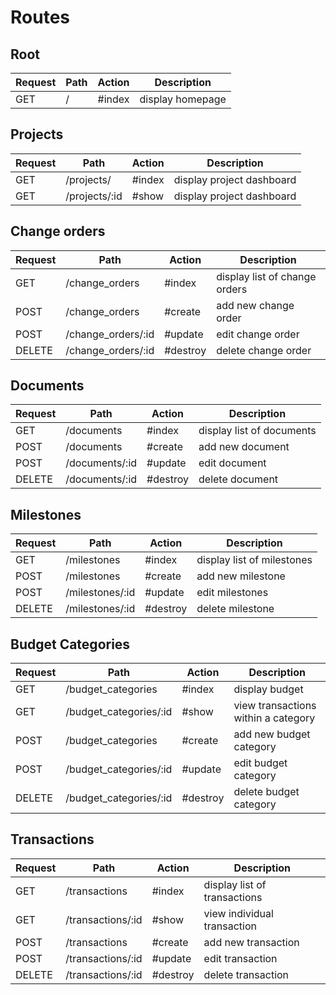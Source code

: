# Routes

## Root

| Request | Path                        | Action   | Description                         |
| ------- | --------------------------- | -------- | ----------------------------------- |
| GET     | /                           | #index   |  display homepage                   |

## Projects

| Request | Path                        | Action   | Description                         |
| ------- | --------------------------- | -------- | ----------------------------------- |
| GET     | /projects/                  | #index   | display project dashboard           |
| GET     | /projects/:id               | #show    | display project dashboard           |

## Change orders

| Request | Path                        | Action   | Description                         |
| ------- | --------------------------- | -------- | ----------------------------------- |
| GET     | /change_orders              | #index   | display list of change orders       |
| POST    | /change_orders              | #create  | add new change order                |
| POST    | /change_orders/:id          | #update  | edit change order                   |
| DELETE  | /change_orders/:id          | #destroy | delete change order                 |

## Documents

| Request | Path                        | Action   | Description                         |
| ------- | --------------------------- | -------- | ----------------------------------- |
| GET     | /documents                  | #index   | display list of documents           |
| POST    | /documents                  | #create  | add new document                    |
| POST    | /documents/:id              | #update  | edit document                       |
| DELETE  | /documents/:id              | #destroy | delete document                     |

## Milestones

| Request | Path                        | Action   | Description                         |
| ------- | --------------------------- | -------- | ----------------------------------- |
| GET     | /milestones                 | #index   | display list of milestones          |
| POST    | /milestones                 | #create  | add new milestone                   |
| POST    | /milestones/:id             | #update  | edit milestones                     |
| DELETE  | /milestones/:id             | #destroy | delete milestone                    |

## Budget Categories

| Request | Path                        | Action   | Description                         |
| ------- | --------------------------- | -------- | ----------------------------------- |
| GET     | /budget_categories          | #index   | display budget                      |
| GET     | /budget_categories/:id      | #show    | view transactions within a category |
| POST    | /budget_categories          | #create  | add new budget category             |
| POST    | /budget_categories/:id      | #update  | edit budget category                |
| DELETE  | /budget_categories/:id      | #destroy | delete budget category              |

## Transactions

| Request | Path                        | Action   | Description                         |
| ------- | --------------------------- | -------- | ----------------------------------- |
| GET     | /transactions               | #index   | display list of transactions        |
| GET     | /transactions/:id           | #show    | view individual transaction         |
| POST    | /transactions               | #create  | add new transaction                 |
| POST    | /transactions/:id           | #update  | edit transaction                    |
| DELETE  | /transactions/:id           | #destroy | delete transaction                  |